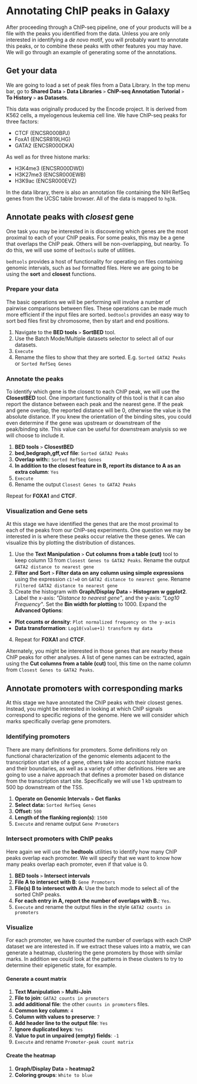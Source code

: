 # Annotating ChIP peaks in Galaxy

After proceeding through a ChIP-seq pipeline, one of your products will be a file with the peaks you identified from the data. Unless you are only interested in identifying a _de novo_ motif, you will probably want to annotate this peaks, or to combine these peaks with other features you may have. We will go through an example of generating some of the annotations.

## Get your data

We are going to load a set of peak files from a Data Library. In the top menu bar, go to **Shared Data** `>` **Data Libraries** `>` **ChIP-seq Annotation Tutorial** `>` **To History** `>` **as Datasets**.

This data was originally produced by the Encode project. It is derived from K562 cells, a myelogenous leukemia cell line. We have ChIP-seq peaks for three factors:
- CTCF (ENCSR000BPJ)
- FoxA1 (ENCSR819LHG)
- GATA2 (ENCSR000DKA)

As well as for three histone marks:
- H3K4me3 (ENCSR000DWD)
- H3K27me3 (ENCSR000EWB)
- H3K9ac (ENCSR000EVZ)

In the data library, there is also an annotation file containing the NIH RefSeq genes from the UCSC table browser. All of the data is mapped to `hg38`.

## Annotate peaks with _closest_ gene

One task you may be interested in is discovering which genes are the most proximal to each of your ChIP peaks. For some peaks, this may be a gene that overlaps the ChIP peak. Others will be non-overlapping, but nearby. To do this, we will use some of `bedtools` suite of utilities.

`bedtools` provides a host of functionality for operating on files containing genomic intervals, such as `bed` formatted files. Here we are going to be using the **sort** and **closest** functions.

### Prepare your data

The basic operations we will be performing will involve a number of pairwise comparisons between files. These operations can be made much more efficient if the input files are sorted. `bedtools` provides an easy way to sort bed files first by chromosome, then by start and end positions.

1. Navigate to the **BED tools** `>` **SortBED** tool.
2. Use the Batch Mode/Multiple datasets selector to select all of our datasets.
3. `Execute`
4. Rename the files to show that they are sorted. E.g. `Sorted GATA2 Peaks` or `Sorted RefSeq Genes`

### Annotate the peaks

To identify which gene is the closest to each ChIP peak, we will use the **ClosestBED** tool. One important functionality of this tool is that it can also report the distance between each peak and the nearest gene. If the peak and gene overlap, the reported distance will be 0, otherwise the value is the absolute distance. If you knew the orientation of the binding sites, you could even determine if the gene was upstream or downstream of the peak/binding site. This value can be useful for downstream analysis so we will choose to include it.

1. **BED tools** `>` **ClosestBED**
2. **bed,bedgraph,gff,vcf file**: `Sorted GATA2 Peaks`
3. **Overlap with:**: `Sorted RefSeq Genes`
4. **In addition to the closest feature in B, report its distance to A as an extra column**: `Yes`
5. `Execute`
6. Rename the output `Closest Genes to GATA2 Peaks`

Repeat for **FOXA1** and **CTCF**.

### Visualization and Gene sets

At this stage we have identified the genes that are the most proximal to each of the peaks from our ChIP-seq experiments. One question we may be interested in is where these peaks occur relative the these genes. We can visualize this by plotting the distribution of distances.

1. Use the **Text Manipulation** `>` **Cut columns from a table (cut)** tool to keep column 13 from `Closest Genes to GATA2 Peaks`. Rename the output `GATA2 distance to nearest gene`
2. **Filter and Sort** `>` **Filter data on any column using simple expressions** using the expression `c1!=0` on `GATA2 distance to nearest gene`. Rename `Filtered GATA2 distance to nearest gene`
3. Create the histogram with **Graph/Display Data** `>` **Histogram w ggplot2**. Label the x-axis: _"Distance to nearest gene"_, and the y-axis: _"Log10 Frequency"_. Set the **Bin width for plotting** to 1000. Expand the **Advanced Options**:
  - **Plot counts or density**: `Plot normalized frequency on the y-axis`
  - **Data transformation**: `Log10(value+1) transform my data`
4. Repeat for **FOXA1** and **CTCF**.

Alternately, you might be interested in those genes that are nearby these ChIP peaks for other analyses. A list of gene names can be extracted, again using the **Cut columns from a table (cut)** tool, this time on the name column from `Closest Genes to GATA2 Peaks`.

## Annotate promoters with corresponding marks

At this stage we have annotated the ChIP peaks with their closest genes. Instead, you might be interested in looking at which ChIP signals correspond to specific regions of the genome. Here we will consider which marks specifically overlap gene promoters.

### Identifying promoters

There are many definitions for promoters. Some definitions rely on functional characterization of the genomic elements adjacent to the transcription start site of a gene, others take into account histone marks and their boundaries, as well as a variety of other definitions. Here we are going to use a naive approach that defines a promoter based on distance from the transcription start site. Specifically we will use 1 kb upstream to 500 bp downstream of the TSS.

1. **Operate on Genomic Intervals** `>` **Get flanks**
2. **Select data:** `Sorted RefSeq Genes`
3. **Offset:** `500`
4. **Length of the flanking region(s)**: `1500`
5. `Execute` and rename output `Gene Promoters`

### Intersect promoters with ChIP peaks

Here again we will use the **bedtools** utilities to identify how many ChIP peaks overlap each promoter. We will specify that we want to know how many peaks overlap each promoter, even if that value is 0.

1. **BED tools** `>` **Intersect intervals**
2. **File A to intersect with B**: `Gene Promoters`
3. **File(s) B to intersect with A**: Use the batch mode to select all of the sorted ChIP peaks.
4. **For each entry in A, report the number of overlaps with B.**: `Yes`.
5. `Execute` and rename the output files in the style `GATA2 counts in promoters`

### Visualize

For each promoter, we have counted the number of overlaps with each ChIP dataset we are interested in. If we extract these values into a matrix, we can generate a heatmap, clustering the gene promoters by those with similar marks. In addition we could look at the patterns in these clusters to try to determine their epigenetic state, for example.

#### Generate a count matrix

1. **Text Manipulation** `>` **Multi-Join**
2. **File to join**: `GATA2 counts in promoters`
3. **add additional file**: the other `counts in promoters` files.
4. **Common key column**: `4`
5. **Column with values to preserve**: `7`
6. **Add header line to the output file**: `Yes`
7. **Ignore duplicated keys**: `Yes`
8. **Value to put in unpaired (empty) fields**: `-1`
9. `Execute` and rename `Promoter-peak count matrix`

#### Create the heatmap
1. **Graph/Display Data** `>` **heatmap2**
2. **Coloring groups**: `White to blue`
